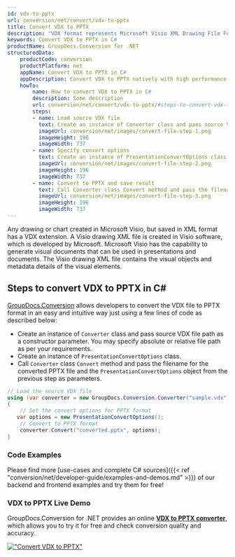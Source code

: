 ```yaml
---
id: vdx-to-pptx
url: conversion/net/convert/vdx-to-pptx
title: Convert VDX to PPTX
description: "VDX format represents Microsoft Visio XML Drawing File Format with .vdx extension. Learn how to convert VDX to PPTX file programmatically in C# language using GroupDocs.Conversion for .NET library."
keywords: Convert VDX to PPTX in C#
productName: GroupDocs.Conversion for .NET
structuredData:
    productCode: conversion
    productPlatform: net
    appName: Convert VDX to PPTX in C#
    appDescription: Convert VDX to PPTX natively with high performance using C# language and server side GroupDocs.Conversion for .NET APIs, without the use of any software like Microsoft or Open Office.
    howTo:
        name: How to convert VDX to PPTX in C# 
        description: Some description
        url: conversion/net/convert/vdx-to-pptx/#steps-to-convert-vdx-to-pptx-in-c
        steps:
        - name: Load source VDX file 
          text: Create an instance of Converter class and pass source VDX file path as a constructor parameter. You may specify absolute or relative file path as per your requirements. 
          imageUrl: conversion/net/images/convert-file-step-1.png
          imageHeight: 196
          imageWidth: 737
        - name: Specify convert options 
          text: Create an instance of PresentationConvertOptions class.
          imageUrl: conversion/net/images/convert-file-step-2.png
          imageHeight: 196
          imageWidth: 737
        - name: Convert to PPTX and save result 
          text: Call Converter class Convert method and pass the filename for the converted HTML file and the PresentationConvertOptions object from the previous step as parameters.
          imageUrl: conversion/net/images/convert-file-step-3.png
          imageHeight: 196
          imageWidth: 737
---
```


Any drawing or chart created in Microsoft Visio, but saved in XML format has a VDX extension. A Visio drawing XML file is created in Visio software, which is developed by Microsoft. Microsoft Visio has the capability to generate visual documents that can be used in presentations and documents. The Visio drawing XML file contains the visual objects and metadata details of the visual elements.

## Steps to convert VDX to PPTX in C#

[GroupDocs.Conversion](https://products.groupdocs.com/conversion/net) allows developers to convert the VDX file to PPTX format in an easy and intuitive way just using a few lines of code as described below:

* Create an instance of `Converter` class and pass source VDX file path as a constructor parameter. You may specify absolute or relative file path as per your requirements. 
* Create an instance of `PresentationConvertOptions` class.
* Call `Converter` class `Convert` method and pass the filename for the converted PPTX file and the `PresentationConvertOptions` object from the previous step as parameters.

```csharp
// Load the source VDX file
using (var converter = new GroupDocs.Conversion.Converter("sample.vdx"))
{
    // Set the convert options for PPTX format
   var options = new PresentationConvertOptions();
    // Convert to PPTX format
    converter.Convert("converted.pptx", options);
}
```

### Code Examples

Please find more [use-cases and complete C# sources]({{< ref "conversion/net/developer-guide/examples-and-demos.md" >}}) of our backend and frontend examples and try them for free!

### VDX to PPTX Live Demo

GroupDocs.Conversion for .NET provides an online [**VDX to PPTX converter**](https://products.groupdocs.app/conversion/vdx-to-pptx), which allows you to try it for free and check conversion quality and accuracy.

[!["Convert VDX to PPTX"](conversion/net/images/convert-to-pptx/convert-vdx-to-pptx.png)](https://products.groupdocs.app/conversion/vdx-to-pptx)